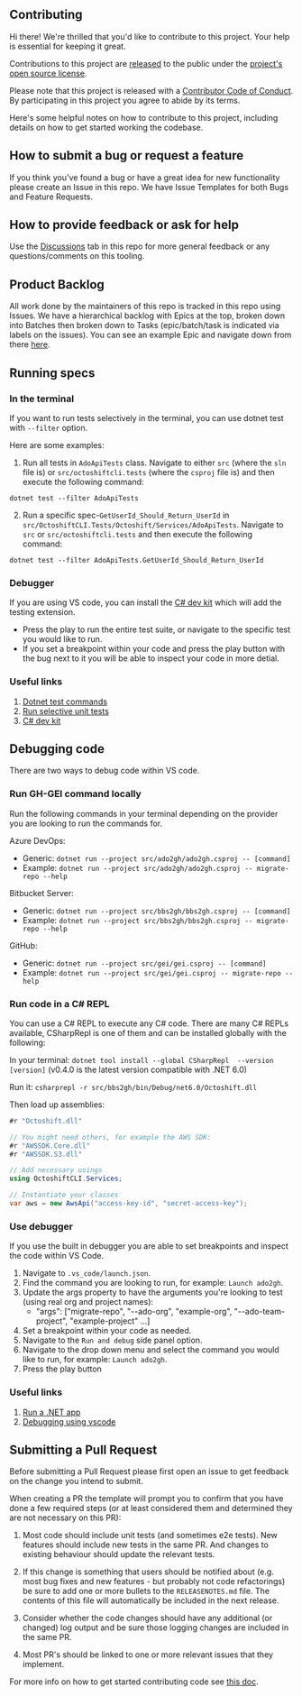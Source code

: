 ## Contributing

Hi there! We're thrilled that you'd like to contribute to this project. Your help is essential for keeping it great.

Contributions to this project are [released](https://docs.github.com/site-policy/github-terms/github-terms-of-service#6-contributions-under-repository-license) to the public under the [project's open source license](LICENSE.md).

Please note that this project is released with a [Contributor Code of Conduct](CODE_OF_CONDUCT.md). By participating in this project you agree to abide by its terms.

Here's some helpful notes on how to contribute to this project, including details on how to get started working the codebase.

## How to submit a bug or request a feature

If you think you've found a bug or have a great idea for new functionality please create an Issue in this repo. We have Issue Templates for both Bugs and Feature Requests.

## How to provide feedback or ask for help

Use the [Discussions](https://github.com/github/gh-gei/discussions) tab in this repo for more general feedback or any questions/comments on this tooling.

## Product Backlog

All work done by the maintainers of this repo is tracked in this repo using Issues. We have a hierarchical backlog with Epics at the top, broken down into Batches then broken down to Tasks (epic/batch/task is indicated via labels on the issues). You can see an example Epic and navigate down from there [here](https://github.com/github/gh-gei/issues/101).

## Running specs 

### In the terminal
If you want to run tests selectively in the terminal, you can use dotnet test with `--filter` option.

Here are some examples:
1. Run all tests in `AdoApiTests` class. Navigate to either `src` (where the `sln` file is) or `src/octoshiftcli.tests` (where the `csproj` file is) and then execute the following command:
 ```
 dotnet test --filter AdoApiTests
 ```

2. Run a specific spec-`GetUserId_Should_Return_UserId` in `src/OctoshiftCLI.Tests/Octoshift/Services/AdoApiTests`. Navigate to `src` or `src/octoshiftcli.tests` and then execute the following command:
```
dotnet test --filter AdoApiTests.GetUserId_Should_Return_UserId
```

### Debugger 

If you are using VS code, you can install the [C# dev kit](https://marketplace.visualstudio.com/items?itemName=ms-dotnettools.csdevkit) which will add the testing extension. 
- Press the play to run the entire test suite, or navigate to the specific test you would like to run. 
- If you set a breakpoint within your code and press the play button with the bug next to it you will be able to inspect your code in more detial. 

### Useful links 
1. [Dotnet test commands](https://learn.microsoft.com/en-us/dotnet/core/tools/dotnet-test#filter-option-details)
2. [Run selective unit tests](https://learn.microsoft.com/en-us/dotnet/core/testing/selective-unit-tests?pivots=mstest)
3. [C# dev kit](https://marketplace.visualstudio.com/items?itemName=ms-dotnettools.csdevkit)
 


## Debugging code 

There are two ways to debug code within VS code. 

### Run GH-GEI command locally
Run the following commands in your terminal depending on the provider you are looking to run the commands for. 

Azure DevOps: 
- Generic: `dotnet run --project src/ado2gh/ado2gh.csproj -- [command]`
- Example: `dotnet run --project src/ado2gh/ado2gh.csproj -- migrate-repo --help`

Bitbucket Server: 
- Generic: `dotnet run --project src/bbs2gh/bbs2gh.csproj -- [command]`
- Example: `dotnet run --project src/bbs2gh/bbs2gh.csproj -- migrate-repo --help`

GitHub:
- Generic: `dotnet run --project src/gei/gei.csproj -- [command]`
- Example: `dotnet run --project src/gei/gei.csproj -- migrate-repo --help`

### Run code in a C# REPL

You can use a C# REPL to execute any C# code. There are many C# REPLs available, CSharpRepl is one of them and can be installed globally with the following:

In your terminal:
`dotnet tool install --global CSharpRepl  --version [version]`
(v0.4.0 is the latest version compatible with .NET 6.0)

Run it:
`csharprepl -r src/bbs2gh/bin/Debug/net6.0/Octoshift.dll`

Then load up assemblies:
```csharp
#r "Octoshift.dll"

// You might need others, for example the AWS SDK:
#r "AWSSDK.Core.dll"
#r "AWSSDK.S3.dll"

// Add necessary usings
using OctoshiftCLI.Services;

// Instantiate your classes
var aws = new AwsApi("access-key-id", "secret-access-key");
```

### Use debugger

If you use the built in debugger you are able to set breakpoints and inspect the code within VS Code. 

1. Navigate to `.vs_code/launch.json`.
2. Find the command you are looking to run, for example: `Launch ado2gh`.
3. Update the args property to have the arguments you're looking to test (using real org and project names):
    - "args": ["migrate-repo", "--ado-org", "example-org", "--ado-team-project", "example-project" ...]
4. Set a breakpoint within your code as needed.
5. Navigate to the `Run and debug` side panel option.
6. Navigate to the drop down menu and select the command you would like to run, for example: `Launch ado2gh`.
7. Press the play button

### Useful links 

1. [Run a .NET app](https://learn.microsoft.com/en-us/dotnet/core/tools/dotnet-run)
2. [Debugging using vscode](https://code.visualstudio.com/docs/editor/debugging)

## Submitting a Pull Request

Before submitting a Pull Request please first open an issue to get feedback on the change you intend to submit.

When creating a PR the template will prompt you to confirm that you have done a few required steps (or at least considered them and determined they are not necessary on this PR):

1. Most code should include unit tests (and sometimes e2e tests). New features should include new tests in the same PR. And changes to existing behaviour should update the relevant tests.

2. If this change is something that users should be notified about (e.g. most bug fixes and new features - but probably not code refactorings) be sure to add one or more bullets to the `RELEASENOTES.md` file. The contents of this file will automatically be included in the next release.

3. Consider whether the code changes should have any additional (or changed) log output and be sure those logging changes are included in the same PR.

4. Most PR's should be linked to one or more relevant issues that they implement.

For more info on how to get started contributing code see [this doc](docs/ContributingCode.md).
